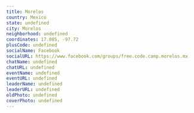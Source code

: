 ```yaml
---
title: Morelos
country: Mexico
state: undefined
city: Morelos
neighborhood: undefined
coordinates: 17.085, -97.72
plusCode: undefined
socialName: Facebook
socialURL: https://www.facebook.com/groups/free.code.camp.morelos.mx
chatName: undefined
chatURL: undefined
eventName: undefined
eventURL: undefined
leaderName: undefined
leaderURL: undefined
oldPhoto: undefined
coverPhoto: undefined
---
```

